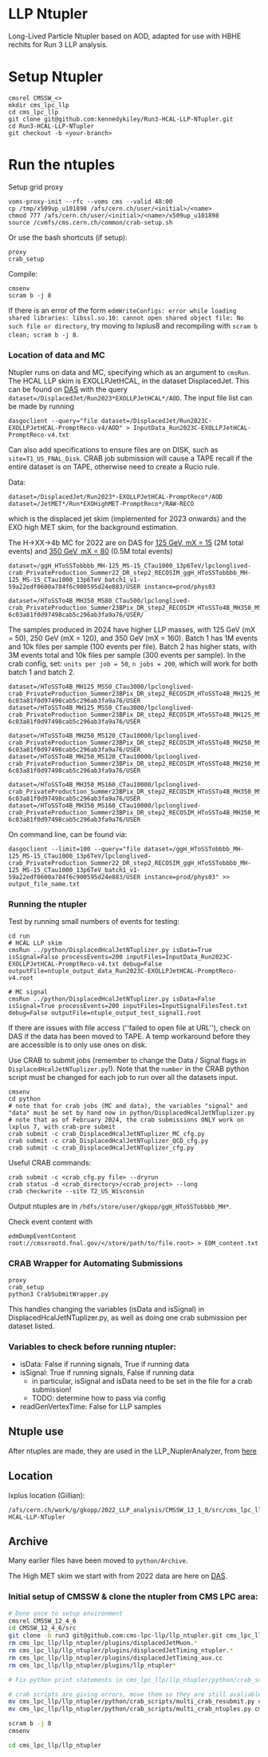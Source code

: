 # LLP Ntupler
Long-Lived Particle Ntupler based on AOD, adapted for use with HBHE rechits for Run 3 LLP analysis.

# Setup Ntupler
```
cmsrel CMSSW_<>
mkdir cms_lpc_llp
cd cms_lpc_llp
git clone git@github.com:kennedykiley/Run3-HCAL-LLP-NTupler.git
cd Run3-HCAL-LLP-NTupler
git checkout -b <your-branch>
```

# Run the ntuples
Setup grid proxy
```
voms-proxy-init --rfc --voms cms --valid 48:00
cp /tmp/x509up_u101898 /afs/cern.ch/user/<initial>/<name>
chmod 777 /afs/cern.ch/user/<initial>/<name>/x509up_u101898
source /cvmfs/cms.cern.ch/common/crab-setup.sh
```
Or use the bash shortcuts (if setup):
```
proxy
crab_setup
```
Compile: 
```
cmsenv
scram b -j 8
```
If there is an error of the form `edmWriteConfigs: error while loading shared libraries: libssl.so.10: cannot open shared object file: No such file or directory`, try moving to lxplus8 and recompiling with `scram b clean; scram b -j 8`.

### Location of data and MC
Ntupler runs on data and MC, specifying which as an argument to `cmsRun`. The HCAL LLP skim is EXOLLPJetHCAL, in the dataset DisplacedJet. This can be found on [DAS](https://cmsweb.cern.ch/das/request?view=list&limit=50&instance=prod%2Fglobal&input=dataset%3D%2FDisplacedJet%2FRun2023*EXOLLPJetHCAL*%2FAOD) with the query `dataset=/DisplacedJet/Run2023*EXOLLPJetHCAL*/AOD`. The input file list can be made by running 
```
dasgoclient --query="file dataset=/DisplacedJet/Run2023C-EXOLLPJetHCAL-PromptReco-v4/AOD" > InputData_Run2023C-EXOLLPJetHCAL-PromptReco-v4.txt
```
Can also add specifications to ensure files are on DISK, such as `site=T1_US_FNAL_Disk`. CRAB job submission will cause a TAPE recall if the entire dataset is on TAPE, otherwise need to create a Rucio rule.

Data:
```
dataset=/DisplacedJet/Run2023*-EXOLLPJetHCAL-PromptReco*/AOD
dataset=/JetMET*/Run*EXOHighMET-PromptReco*/RAW-RECO
```
which is the displaced jet skim (implemented for 2023 onwards) and the EXO high MET skim, for the background estimation. 

The H->XX->4b MC for 2022 are on DAS for [125 GeV, mX = 15](https://cmsweb.cern.ch/das/request?view=list&limit=50&instance=prod%2Fglobal&input=dataset%3D%2FggH_HToSSTobbbb_MH-125_MS-15_CTau1000_13p6TeV%2Flpclonglived-crab_PrivateProduction_Summer22_DR_step2_RECOSIM_ggH_HToSSTobbbb_MH-125_MS-15_CTau1000_13p6TeV_batch1_v1-59a22edf0600a784f6c900595d24e883%2FUSER+instance%3Dprod%2Fphys03) (2M total events) and [350 GeV, mX = 80](https://cmsweb.cern.ch/das/request?input=dataset%3D%2FHToSSTo4B_MH350_MS80_CTau500%2Flpclonglived-crab_PrivateProduction_Summer23BPix_DR_step2_RECOSIM_HToSSTo4B_MH350_MS80_CTau500_batch1_v1-6c03a81f0d97498cab5c296ab3fa9a76%2FUSER&instance=prod/phys03) (0.5M total events)
```
dataset=/ggH_HToSSTobbbb_MH-125_MS-15_CTau1000_13p6TeV/lpclonglived-crab_PrivateProduction_Summer22_DR_step2_RECOSIM_ggH_HToSSTobbbb_MH-125_MS-15_CTau1000_13p6TeV_batch1_v1-59a22edf0600a784f6c900595d24e883/USER instance=prod/phys03

dataset=/HToSSTo4B_MH350_MS80_CTau500/lpclonglived-crab_PrivateProduction_Summer23BPix_DR_step2_RECOSIM_HToSSTo4B_MH350_MS80_CTau500_batch1_v1-6c03a81f0d97498cab5c296ab3fa9a76/USER/
```
The samples produced in 2024 have higher LLP masses, with 125 GeV (mX = 50), 250 GeV (mX = 120), and 350 GeV (mX = 160). Batch 1 has 1M events and 10k files per sample (100 events per file). Batch 2 has higher stats, with 3M events total and 10k files per sample (300 events per sample). In the crab config, set: `units per job = 50`, `n jobs = 200`, which will work for both batch 1 and batch 2.
```
dataset=/HToSSTo4B_MH125_MS50_CTau3000/lpclonglived-crab_PrivateProduction_Summer23BPix_DR_step2_RECOSIM_HToSSTo4B_MH125_MS50_CTau3000_batch1_v1-6c03a81f0d97498cab5c296ab3fa9a76/USER
dataset=/HToSSTo4B_MH125_MS50_CTau3000/lpclonglived-crab_PrivateProduction_Summer23BPix_DR_step2_RECOSIM_HToSSTo4B_MH125_MS50_CTau3000_batch2_v1-6c03a81f0d97498cab5c296ab3fa9a76/USER

dataset=/HToSSTo4B_MH250_MS120_CTau10000/lpclonglived-crab_PrivateProduction_Summer23BPix_DR_step2_RECOSIM_HToSSTo4B_MH250_MS120_CTau10000_batch1_v1-6c03a81f0d97498cab5c296ab3fa9a76/USER
dataset=/HToSSTo4B_MH250_MS120_CTau10000/lpclonglived-crab_PrivateProduction_Summer23BPix_DR_step2_RECOSIM_HToSSTo4B_MH250_MS120_CTau10000_batch2_v1-6c03a81f0d97498cab5c296ab3fa9a76/USER

dataset=/HToSSTo4B_MH350_MS160_CTau10000/lpclonglived-crab_PrivateProduction_Summer23BPix_DR_step2_RECOSIM_HToSSTo4B_MH350_MS160_CTau10000_batch1_v1-6c03a81f0d97498cab5c296ab3fa9a76/USER
dataset=/HToSSTo4B_MH350_MS160_CTau10000/lpclonglived-crab_PrivateProduction_Summer23BPix_DR_step2_RECOSIM_HToSSTo4B_MH350_MS160_CTau10000_batch2_v1-6c03a81f0d97498cab5c296ab3fa9a76/USER
```
On command line, can be found via:
```
dasgoclient --limit=100 --query="file dataset=/ggH_HToSSTobbbb_MH-125_MS-15_CTau1000_13p6TeV/lpclonglived-crab_PrivateProduction_Summer22_DR_step2_RECOSIM_ggH_HToSSTobbbb_MH-125_MS-15_CTau1000_13p6TeV_batch1_v1-59a22edf0600a784f6c900595d24e883/USER instance=prod/phys03" >> output_file_name.txt
```
### Running the ntupler
Test by running small numbers of events for testing:
```
cd run
# HCAL LLP skim
cmsRun ../python/DisplacedHcalJetNTuplizer.py isData=True isSignal=False processEvents=200 inputFiles=InputData_Run2023C-EXOLLPJetHCAL-PromptReco-v4.txt debug=False outputFile=ntuple_output_data_Run2023C-EXOLLPJetHCAL-PromptReco-v4.root

# MC signal 
cmsRun ../python/DisplacedHcalJetNTuplizer.py isData=False isSignal=True processEvents=200 inputFiles=InputSignalFilesTest.txt debug=False outputFile=ntuple_output_test_signal1.root
```
If there are issues with file access (''failed to open file at URL''), check on DAS if the data has been moved to TAPE. A temp workaround before they are accessible is to only use ones on disk.

Use CRAB to submit jobs (remember to change the Data / Signal flags in `DisplacedHcalJetNTuplizer.py`!). Note that the `number` in the CRAB python script must be changed for each job to run over all the datasets input. 
```
cmsenv
cd python
# note that for crab jobs (MC and data), the variables "signal" and "data" must be set by hand now in python/DisplacedHcalJetNTuplizer.py
# note that as of February 2024, the crab submissions ONLY work on lxplus 7, with crab-pre submit
crab submit -c crab_DisplacedHcalJetNTuplizer_MC_cfg.py 
crab submit -c crab_DisplacedHcalJetNTuplizer_QCD_cfg.py 
crab submit -c crab_DisplacedHcalJetNTuplizer_cfg.py
```
Useful CRAB commands:
```
crab submit -c <crab_cfg.py file> --dryrun
crab status -d <crab_directory>/<crab_project> --long
crab checkwrite --site T2_US_Wisconsin
```
Output ntuples are in `/hdfs/store/user/gkopp/ggH_HToSSTobbbb_MH*`.

Check event content with
```
edmDumpEventContent root://cmsxrootd.fnal.gov/</store/path/to/file.root> > EDM_content.txt
```

### CRAB Wrapper for Automating Submissions
```
proxy
crab_setup
python3 CrabSubmitWrapper.py
```
This handles changing the variables (isData and isSignal) in DisplacedHcalJetNTuplizer.py, as well as doing one crab submission per dataset listed. 

### Variables to check before running ntupler:
* isData: False if running signals, True if running data
* isSignal: True if running signals, False if running data
  * in particular, isSignal and isData need to be set in the file for a crab submission!
  * TODO: determine how to pass via config
* readGenVertexTime: False for LLP samples

## Ntuple use
After ntuples are made, they are used in the LLP_NuplerAnalyzer, from [here](https://github.com/gk199/Run3-HCAL-LLP-Analysis/tree/main)

## Location 

lxplus location (Gillian):
```
/afs/cern.ch/work/g/gkopp/2022_LLP_analysis/CMSSW_13_1_0/src/cms_lpc_llp/Run3-HCAL-LLP-NTupler
```

## Archive

Many earlier files have been moved to `python/Archive`. 

The High MET skim we start with from 2022 data are here on [DAS](https://cmsweb.cern.ch/das/request?view=list&limit=50&instance=prod%2Fglobal&input=dataset%3D%2FJetMET%2FRun2022G-EXOHighMET-PromptReco-v1%2FRAW-RECO). 

### Initial setup of CMSSW & clone the ntupler from CMS LPC area:
```bash
# Done once to setup environment
cmsrel CMSSW_12_4_6
cd CMSSW_12_4_6/src
git clone -b run3 git@github.com:cms-lpc-llp/llp_ntupler.git cms_lpc_llp/llp_ntupler
rm cms_lpc_llp/llp_ntupler/plugins/displacedJetMuon.*
rm cms_lpc_llp/llp_ntupler/plugins/displacedJetTiming_ntupler.*
rm cms_lpc_llp/llp_ntupler/plugins/displacedJetTiming_aux.cc
rm cms_lpc_llp/llp_ntupler/plugins/llp_ntupler*

# Fix python print statements in cms_lpc_llp/llp_ntupler/python/crab_scripts/multi_crab_ntuples.py and cms_lpc_llp/llp_ntupler/python/crab_scripts/multi_crab_resubmit.py to make compatible with python 3

# crab scripts are giving errors, move them so they are still avaliable for reference:
mv cms_lpc_llp/llp_ntupler/python/crab_scripts/multi_crab_resubmit.py cms_lpc_llp/llp_ntupler/python/crab_scripts/multi_crab_resubmit.py.old
mv cms_lpc_llp/llp_ntupler/python/crab_scripts/multi_crab_ntuples.py cms_lpc_llp/llp_ntupler/python/crab_scripts/multi_crab_ntuples.py.old

scram b -j 8
cmsenv

cd cms_lpc_llp/llp_ntupler
```